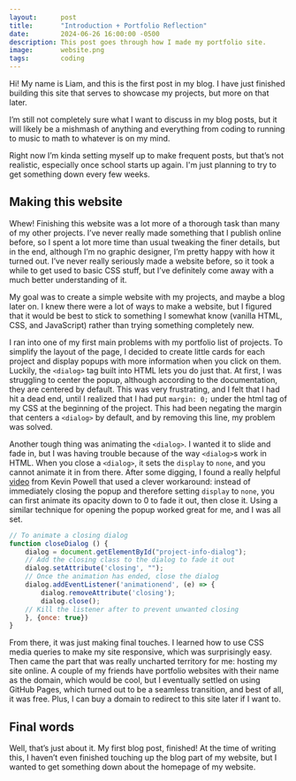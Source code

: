```yaml
---
layout:      post
title:       "Introduction + Portfolio Reflection"
date:        2024-06-26 16:00:00 -0500
description: This post goes through how I made my portfolio site.
image:       website.png
tags:        coding
---
```


Hi! My name is Liam, and this is the first post in my blog. I have just finished building this site that serves to showcase my projects, but more on that later.

I’m still not completely sure what I want to discuss in my blog posts, but it will likely be a mishmash of anything and everything from coding to running to music to math to whatever is on my mind.

Right now I’m kinda setting myself up to make frequent posts, but that’s not realistic, especially once school starts up again. I'm just planning to try to get something down every few weeks.

## Making this website

Whew! Finishing this website was a lot more of a thorough task than many of my other projects. I’ve never really made something that I publish online before, so I spent a lot more time than usual tweaking the finer details, but in the end, although I’m no graphic designer, I’m pretty happy with how it turned out. I’ve never really seriously made a website before, so it took a while to get used to basic CSS stuff, but I’ve definitely come away with a much better understanding of it.

My goal was to create a simple website with my projects, and maybe a blog later on. I knew there were a lot of ways to make a website, but I figured that it would be best to stick to something I somewhat know (vanilla HTML, CSS, and JavaScript) rather than trying something completely new.

I ran into one of my first main problems with my portfolio list of projects. To simplify the layout of the page, I decided to create little cards for each project and display popups with more information when you click on them. Luckily, the ``<dialog>`` tag built into HTML lets you do just that. At first, I was struggling to center the popup, although according to the documentation, they are centered by default. This was very frustrating, and I felt that I had hit a dead end, until I realized that I had put ``margin: 0;`` under the html tag of my CSS at the beginning of the project. This had been negating the margin that centers a ``<dialog>`` by default, and by removing this line, my problem was solved.

Another tough thing was animating the ``<dialog>``. I wanted it to slide and fade in, but I was having trouble because of the way ``<dialog>``s work in HTML. When you close a ``<dialog>``, it sets the ``display`` to ``none``, and you cannot animate it in from there. After some digging, I found a really helpful [video](https://www.youtube.com/watch?v=4prVdA7_6u0) from Kevin Powell that used a clever workaround: instead of immediately closing the popup and therefore setting ``display`` to ``none``, you can first animate its opacity down to 0 to fade it out, then close it. Using a similar technique for opening the popup worked great for me, and I was all set.

```javascript
// To animate a closing dialog
function closeDialog () {
    dialog = document.getElementById("project-info-dialog");
    // Add the closing class to the dialog to fade it out
    dialog.setAttribute('closing', "");
    // Once the animation has ended, close the dialog
    dialog.addEventListener('animationend', (e) => {
        dialog.removeAttribute('closing');
        dialog.close();
    // Kill the listener after to prevent unwanted closing
    }, {once: true})
}
```

From there, it was just making final touches. I learned how to use CSS media queries to make my site responsive, which was surprisingly easy. Then came the part that was really uncharted territory for me: hosting my site online. A couple of my friends have portfolio websites with their name as the domain, which would be cool, but I eventually settled on using GitHub Pages, which turned out to be a seamless transition, and best of all, it was free. Plus, I can buy a domain to redirect to this site later if I want to.

## Final words

Well, that’s just about it. My first blog post, finished! At the time of writing this, I haven’t even finished touching up the blog part of my website, but I wanted to get something down about the homepage of my website.